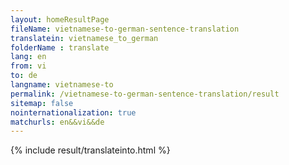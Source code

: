 ```yaml
---
layout: homeResultPage
fileName: vietnamese-to-german-sentence-translation
translatein: vietnamese_to_german
folderName : translate
lang: en
from: vi
to: de
langname: vietnamese-to
permalink: /vietnamese-to-german-sentence-translation/result
sitemap: false
nointernationalization: true
matchurls: en&&vi&&de
---
```

{% include result/translateinto.html %}

<script src="/js/result/translation.js" data-foldername="{{page.folderName}}" data-lang="{{page.lang}}"></script>
